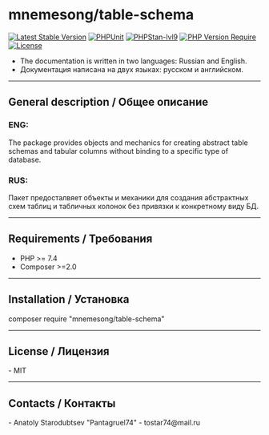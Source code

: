 <h1>mnemesong/table-schema</h1>

[![Latest Stable Version](http://poser.pugx.org/mnemesong/table-schema/v)](https://packagist.org/packages/mnemesong/table-schema)
[![PHPUnit](https://github.com/mnemesong/table-schema/actions/workflows/phpunit.yml/badge.svg)](https://github.com/mnemesong/table-schema/actions/workflows/phpunit.yml)
[![PHPStan-lvl9](https://github.com/mnemesong/table-schema/actions/workflows/phpstan.yml/badge.svg)](https://github.com/mnemesong/table-schema/actions/workflows/phpstan.yml)
[![PHP Version Require](http://poser.pugx.org/mnemesong/table-schema/require/php)](https://packagist.org/packages/mnemesong/table-schema)
[![License](http://poser.pugx.org/mnemesong/table-schema/license)](https://packagist.org/packages/mnemesong/table-schema)

- The documentation is written in two languages: Russian and English.
- Документация написана на двух языках: русском и английском.

<hr>

<h2>General description / Общее описание</h2>
<h3>ENG:</h3>
<p>The package provides objects and mechanics for creating abstract table schemas and tabular columns without binding
to a specific type of database.</p>

<h3>RUS:</h3>
<p>Пакет предосталвяет объекты и механики для создания абстрактных схем таблиц и табличных колонок без привязки
к конкретному виду БД.</p>
<hr>

<h2>Requirements / Требования</h2>
<ul>
    <li>PHP >= 7.4</li>
    <li>Composer >=2.0</li>
</ul>
<hr>

<h2>Installation / Установка</h2>
<p>composer require "mnemesong/table-schema"</p>
<hr>

<h2>License / Лицензия</h2>
- MIT
<hr>

<h2>Contacts / Контакты</h2>
- Anatoly Starodubtsev "Pantagruel74"
- tostar74@mail.ru